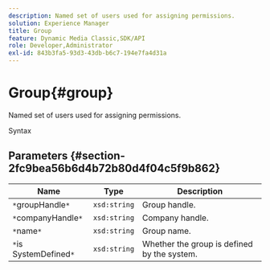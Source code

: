```yaml
---
description: Named set of users used for assigning permissions.
solution: Experience Manager
title: Group
feature: Dynamic Media Classic,SDK/API
role: Developer,Administrator
exl-id: 843b3fa5-93d3-43db-b6c7-194e7fa4d31a
---
```

# Group{#group}

Named set of users used for assigning permissions.

 Syntax 

## Parameters {#section-2fc9bea56b6d4b72b80d4f04c5f9b862}

|  Name  | Type  | Description  |
|---|---|---|
|  `*`groupHandle`*`  | `xsd:string`  | Group handle.  |
|  `*`companyHandle`*`  | `xsd:string`  | Company handle.  |
|  `*`name`*`  | `xsd:string`  | Group name.  |
|  `*`is SystemDefined`*`  | `xsd:string`  | Whether the group is defined by the system.  |
